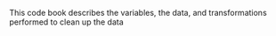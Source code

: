 This code book describes the variables, the data, and transformations performed to clean up the data